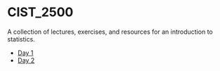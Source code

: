 # CIST_2500
A collection of lectures, exercises, and resources for an introduction to statistics. 

* [Day 1 ](12_CHI_Square/Day1.md)
* [Day 2 ](12_CHI_Square/Day2.md)

